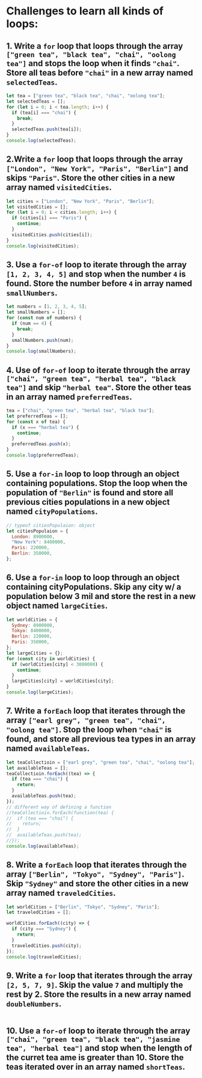 # Challenges to learn all kinds of loops:

## 1. Write a `for` loop that loops through the array `["green tea", "black tea", "chai", "oolong tea"]` and stops the loop when it finds `"chai"`. Store all teas before `"chai"` in a new array named `selectedTeas`.

```javascript
let tea = ["green tea", "black tea", "chai", "oolong tea"];
let selectedTeas = [];
for (let i = 0; i < tea.length; i++) {
  if (tea[i] === "chai") {
    break;
  }
  selectedTeas.push(tea[i]);
}
console.log(selectedTeas);
```

## 2.Write a `for` loop that loops through the array `["London", "New York", "Paris", "Berlin"]` and skips `"Paris"`. Store the other cities in a new array named `visitedCities`.

```javascript
let cities = ["London", "New York", "Paris", "Berlin"];
let visitedCities = [];
for (let i = 0; i < cities.length; i++) {
  if (cities[i] === "Paris") {
    continue;
  }
  visitedCities.push(cities[i]);
}
console.log(visitedCities);
```

## 3. Use a `for-of` loop to iterate through the array `[1, 2, 3, 4, 5]` and stop when the number `4` is found. Store the number before `4` in array named `smallNumbers`.

```javascript
let numbers = [1, 2, 3, 4, 5];
let smallNumbers = [];
for (const num of numbers) {
  if (num == 4) {
    break;
  }
  smallNumbers.push(num);
}
console.log(smallNumbers);
```

## 4. Use of `for-of` loop to iterate through the array `["chai", "green tea", "herbal tea", "black tea"]` and skip `"herbal tea"`. Store the other teas in an array named `preferredTeas`.

```javascript
tea = ["chai", "green tea", "herbal tea", "black tea"];
let preferredTeas = [];
for (const x of tea) {
  if (x === "herbal tea") {
    continue;
  }
  preferredTeas.push(x);
}
console.log(preferredTeas);
```

## 5. Use a `for-in` loop to loop through an object containing populations. Stop the loop when the population of `"Berlin"` is found and store all previous cities populations in a new object named `cityPopulations`.

```javascript
// typeof citiesPopulaion: object
let citiesPopulaion = {
  London: 8900000,
  "New York": 8400000,
  Paris: 220000,
  Berlin: 350000,
};
```

## 6. Use a `for-in` loop to loop through an object containing cityPopulations. Skip any city w/ a population below 3 mil and store the rest in a new object named `largeCities`.

```javascript
let worldCities = {
  Sydney: 8900000,
  Tokyo: 8400000,
  Berlin: 220000,
  Paris: 350000,
};
let largeCities = {};
for (const city in worldCities) {
  if (worldCities[city] < 3000000) {
    continue;
  }
  largeCities[city] = worldCities[city];
}
console.log(largeCities);
```

## 7. Write a `forEach` loop that iterates through the array `["earl grey", "green tea", "chai", "oolong tea"]`. Stop the loop when `"chai"` is found, and store all previous tea types in an array named `availableTeas`.

```javascript
let teaCollectioin = ["earl grey", "green tea", "chai", "oolong tea"];
let availableTeas = [];
teaCollectioin.forEach((tea) => {
  if (tea === "chai") {
    return;
  }
  availableTeas.push(tea);
});
// different way of defining a function
//teaCollectioin.forEach(function(tea) {
//  if (tea === "chai") {
//    return;
//  }
//  availableTeas.push(tea);
//});
console.log(availableTeas);
```

## 8. Write a `forEach` loop that iterates through the array `["Berlin", "Tokyo", "Sydney", "Paris"]`. Skip `"Sydney"` and store the other cities in a new array named `traveledCities`.

```javascript
let worldCities = ["Berlin", "Tokyo", "Sydney", "Paris"];
let traveledCities = [];

worldCities.forEach((city) => {
  if (city === "Sydney") {
    return;
  }
  traveledCities.push(city);
});
console.log(traveledCities);
```

## 9. Write a `for` loop that iterates through the array `[2, 5, 7, 9]`. Skip the value `7` and multiply the rest by 2. Store the results in a new array named `doubleNumbers`.

```javascript

```

## 10. Use a `for-of` loop to iterate through the array `["chai", "green tea", "black tea", "jasmine tea", "herbal tea"]` and stop when the length of the curret tea ame is greater than 10. Store the teas iterated over in an array named `shortTeas`.

```javascript

```
